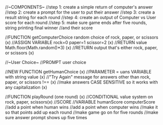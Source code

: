 //~COMPONENTS~
//step 1: create a simple return of computer's answer
//step 2: create a prompt for the user to put their answer
//step 3: create a result string for each round
//step 4: create an output of Computer vs User score for each round
//step 5: make sure game ends after five rounds, string printing final winner
//and their score


//FUNCTION getComputerChoice random choice of rock, paper, or scissors (x)
//ASSIGN VARIABLE rock=0 paper=1 scissor=2 (x)
//RETURN value Math.floor(Math.random()*3) (x)
//RETURN output that's either rock, paper, or scissors (x)


//~User Choice~
//PROMPT user choice 

//NEW FUNCTION getHumanChoice (x)
//PARAMETER = uans VARIABLE with string value (x)
//"Try Again" message for answers other than rock, paper, or scissors !== (x)
//make answers CASE SENSITIVE so it works with any capitalization (x)

//FUNCTION playRound (one round) (x)
//CONDITIONAL value system on rock, paper, scissors(x)
//SCORE
//VARIABLE humanScore computerScore
//add a point when human wins
//add a point when computer wins
//make it so that points add up each round
//make game go on for five rounds
//make sure answer prompt shows up five times